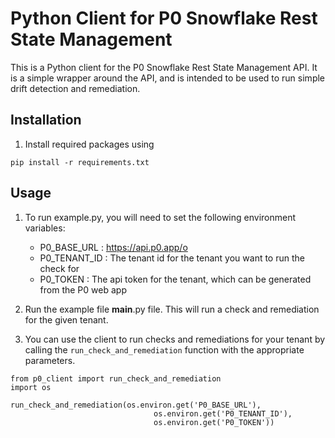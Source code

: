 # Python Client for P0 Snowflake Rest State Management

This is a Python client for the P0 Snowflake Rest State Management API. It is a simple wrapper around the API, and is intended to be used to run simple drift detection and remediation.

## Installation

1. Install required packages using

`pip install -r requirements.txt`

## Usage

1. To run example.py, you will need to set the following environment variables:

   - P0_BASE_URL : https://api.p0.app/o
   - P0_TENANT_ID : The tenant id for the tenant you want to run the check for
   - P0_TOKEN : The api token for the tenant, which can be generated from the P0 web app

2. Run the example file **main**.py file. This will run a check and remediation for the given tenant.

3. You can use the client to run checks and remediations for your tenant by calling the `run_check_and_remediation` function with the appropriate parameters.

```
from p0_client import run_check_and_remediation
import os

run_check_and_remediation(os.environ.get('P0_BASE_URL'),
                                os.environ.get('P0_TENANT_ID'),
                                os.environ.get('P0_TOKEN'))
```
